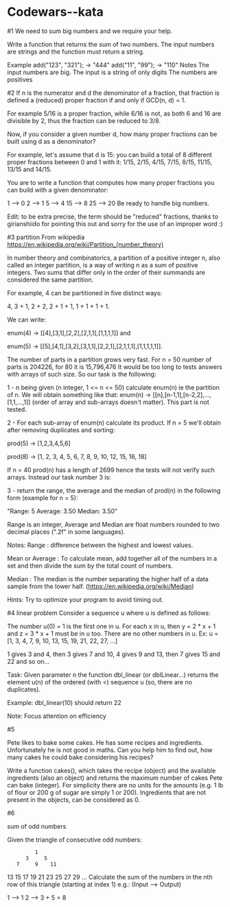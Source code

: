 # Codewars--kata


#1 
We need to sum big numbers and we require your help.

Write a function that returns the sum of two numbers. The input numbers are strings and the function must return a string.

Example
add("123", "321"); -> "444"
add("11", "99");   -> "110"
Notes
The input numbers are big.
The input is a string of only digits
The numbers are positives



#2
If n is the numerator and d the denominator of a fraction, that fraction is defined a (reduced) proper fraction if and only if GCD(n, d) = 1.

For example 5/16 is a proper fraction, while 6/16 is not, as both 6 and 16 are divisible by 2, thus the fraction can be reduced to 3/8.

Now, if you consider a given number d, how many proper fractions can be built using d as a denominator?

For example, let's assume that d is 15: you can build a total of 8 different proper fractions between 0 and 1 with it: 1/15, 2/15, 4/15, 7/15, 8/15, 11/15, 13/15 and 14/15.

You are to write a function that computes how many proper fractions you can build with a given denominator:

1 --> 0
2 --> 1
5 --> 4
15 --> 8
25 --> 20
Be ready to handle big numbers.

Edit: to be extra precise, the term should be "reduced" fractions, thanks to girianshiido for pointing this out and sorry for the use of an improper word :)


#3 partition
From wikipedia https://en.wikipedia.org/wiki/Partition_(number_theory)

In number theory and combinatorics, a partition of a positive integer n, also called an integer partition, is a way of writing n as a sum of positive integers. Two sums that differ only in the order of their summands are considered the same partition.

For example, 4 can be partitioned in five distinct ways:

4, 3 + 1, 2 + 2, 2 + 1 + 1, 1 + 1 + 1 + 1.

We can write:

enum(4) -> [[4],[3,1],[2,2],[2,1,1],[1,1,1,1]] and

enum(5) -> [[5],[4,1],[3,2],[3,1,1],[2,2,1],[2,1,1,1],[1,1,1,1,1]].

The number of parts in a partition grows very fast. For n = 50 number of parts is 204226, for 80 it is 15,796,476 It would be too long to tests answers with arrays of such size. So our task is the following:

1 - n being given (n integer, 1 <= n <= 50) calculate enum(n) ie the partition of n. We will obtain something like that:
enum(n) -> [[n],[n-1,1],[n-2,2],...,[1,1,...,1]] (order of array and sub-arrays doesn't matter). This part is not tested.

2 - For each sub-array of enum(n) calculate its product. If n = 5 we'll obtain after removing duplicates and sorting:

prod(5) -> [1,2,3,4,5,6]

prod(8) -> [1, 2, 3, 4, 5, 6, 7, 8, 9, 10, 12, 15, 16, 18]

If n = 40 prod(n) has a length of 2699 hence the tests will not verify such arrays. Instead our task number 3 is:

3 - return the range, the average and the median of prod(n) in the following form (example for n = 5):

"Range: 5 Average: 3.50 Median: 3.50"

Range is an integer, Average and Median are float numbers rounded to two decimal places (".2f" in some languages).

Notes:
Range : difference between the highest and lowest values.

Mean or Average : To calculate mean, add together all of the numbers in a set and then divide the sum by the total count of numbers.

Median : The median is the number separating the higher half of a data sample from the lower half. (https://en.wikipedia.org/wiki/Median)

Hints:
Try to optimize your program to avoid timing out.


#4 linear problem
Consider a sequence u where u is defined as follows:

The number u(0) = 1 is the first one in u.
For each x in u, then y = 2 * x + 1 and z = 3 * x + 1 must be in u too.
There are no other numbers in u.
Ex: u = [1, 3, 4, 7, 9, 10, 13, 15, 19, 21, 22, 27, ...]

1 gives 3 and 4, then 3 gives 7 and 10, 4 gives 9 and 13, then 7 gives 15 and 22 and so on...

Task:
Given parameter n the function dbl_linear (or dblLinear...) returns the element u(n) of the ordered (with <) sequence u (so, there are no duplicates).

Example:
dbl_linear(10) should return 22

Note:
Focus attention on efficiency





#5 

Pete likes to bake some cakes. He has some recipes and ingredients. Unfortunately he is not good in maths. Can you help him to find out, how many cakes he could bake considering his recipes?

Write a function cakes(), which takes the recipe (object) and the available ingredients (also an object) and returns the maximum number of cakes Pete can bake (integer). For simplicity there are no units for the amounts (e.g. 1 lb of flour or 200 g of sugar are simply 1 or 200). Ingredients that are not present in the objects, can be considered as 0.


#6

sum of odd numbers

Given the triangle of consecutive odd numbers:

             1
          3     5
       7     9    11
   13    15    17    19
21    23    25    27    29
...
Calculate the sum of the numbers in the nth row of this triangle (starting at index 1) e.g.: (Input --> Output)

1 -->  1
2 --> 3 + 5 = 8
